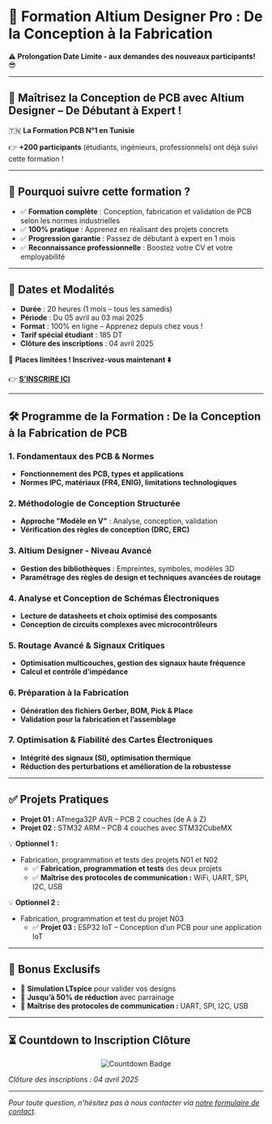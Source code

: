 # 🚀 Formation Altium Designer Pro : De la Conception à la Fabrication

**⚠️ Prolongation Date Limite - aux demandes des nouveaux participants!** 😎

---

## 🔧 Maîtrisez la Conception de PCB avec Altium Designer – De Débutant à Expert !

🇹🇳 **La Formation PCB N°1 en Tunisie**

👉 **+200 participants** (étudiants, ingénieurs, professionnels) ont déjà suivi cette formation !

---

## 🎯 Pourquoi suivre cette formation ?

- ✅ **Formation complète** : Conception, fabrication et validation de PCB selon les normes industrielles  
- ✅ **100% pratique** : Apprenez en réalisant des projets concrets  
- ✅ **Progression garantie** : Passez de débutant à expert en 1 mois  
- ✅ **Reconnaissance professionnelle** : Boostez votre CV et votre employabilité  

---

## 📅 Dates et Modalités

- **Durée** : 20 heures (1 mois – tous les samedis)  
- **Période** : Du 05 avril au 03 mai 2025  
- **Format** : 100% en ligne – Apprenez depuis chez vous !  
- **Tarif spécial étudiant** : 185 DT  
- **Clôture des inscriptions** : 04 avril 2025  

🚀 **Places limitées ! Inscrivez-vous maintenant ⬇️**

👉 [**S'INSCRIRE ICI**](https://lnkd.in/dawwVuUm)

---

## 🛠️ Programme de la Formation : De la Conception à la Fabrication de PCB

### 1. Fondamentaux des PCB & Normes
- **Fonctionnement des PCB, types et applications**  
- **Normes IPC, matériaux (FR4, ENIG), limitations technologiques**

### 2. Méthodologie de Conception Structurée
- **Approche "Modèle en V"** : Analyse, conception, validation  
- **Vérification des règles de conception (DRC, ERC)**

### 3. Altium Designer - Niveau Avancé
- **Gestion des bibliothèques** : Empreintes, symboles, modèles 3D  
- **Paramétrage des règles de design et techniques avancées de routage**

### 4. Analyse et Conception de Schémas Électroniques
- **Lecture de datasheets et choix optimisé des composants**  
- **Conception de circuits complexes avec microcontrôleurs**

### 5. Routage Avancé & Signaux Critiques
- **Optimisation multicouches, gestion des signaux haute fréquence**  
- **Calcul et contrôle d’impédance**

### 6. Préparation à la Fabrication
- **Génération des fichiers Gerber, BOM, Pick & Place**  
- **Validation pour la fabrication et l’assemblage**

### 7. Optimisation & Fiabilité des Cartes Électroniques
- **Intégrité des signaux (SI), optimisation thermique**  
- **Réduction des perturbations et amélioration de la robustesse**

---

## ✅ Projets Pratiques

- **Projet 01 :** ATmega32P AVR – PCB 2 couches (de A à Z)  
- **Projet 02 :** STM32 ARM – PCB 4 couches avec STM32CubeMX  

💡 **Optionnel 1 :**  
- Fabrication, programmation et tests des projets N01 et N02  
  - ✅ **Fabrication, programmation et tests** des deux projets  
  - ✅ **Maîtrise des protocoles de communication :** WiFi, UART, SPI, I2C, USB  

💡 **Optionnel 2 :**  
- Fabrication, programmation et test du projet N03  
  - ✅ **Projet 03 :** ESP32 IoT – Conception d’un PCB pour une application IoT  

---

## 🎁 Bonus Exclusifs

- 🎯 **Simulation LTspice** pour valider vos designs  
- 🎯 **Jusqu’à 50% de réduction** avec parrainage  
- 🎯 **Maîtrise des protocoles de communication :** UART, SPI, I2C, USB  

---

## ⏳ Countdown to Inscription Clôture

<p align="center">
  <img src="https://img.shields.io/endpoint?url=https://raw.githubusercontent.com/ThamerHwExpert/altium-designer-pro-course/main/countdown.json" alt="Countdown Badge" />
</p>

*Clôture des inscriptions : 04 avril 2025*

---

*Pour toute question, n'hésitez pas à nous contacter via [notre formulaire de contact](https://lnkd.in/dawwVuUm).*
